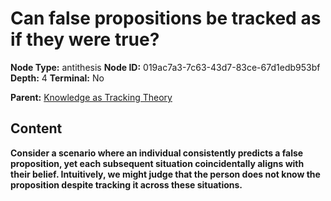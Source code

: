 # Can false propositions be tracked as if they were true?

**Node Type:** antithesis
**Node ID:** 019ac7a3-7c63-43d7-83ce-67d1edb953bf
**Depth:** 4
**Terminal:** No

**Parent:** [Knowledge as Tracking Theory](knowledge-as-tracking-theory-synthesis-4ddbf25f-905e-4551-9162-40f6ecb67e5a.md)

## Content

**Consider a scenario where an individual consistently predicts a false proposition, yet each subsequent situation coincidentally aligns with their belief. Intuitively, we might judge that the person does not know the proposition despite tracking it across these situations.**
